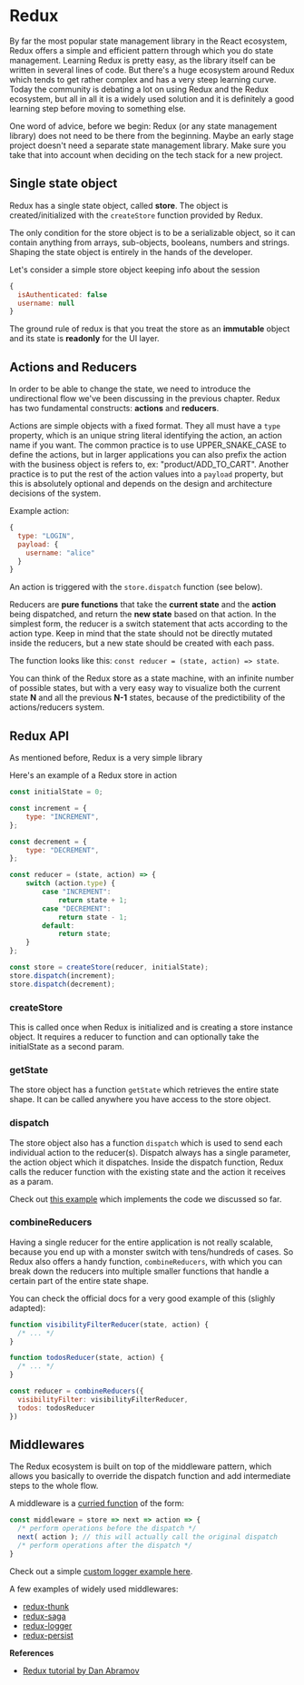 # Redux
By far the most popular state management library in the React ecosystem, Redux offers a simple and efficient pattern through which you do state management. Learning Redux is pretty easy, as the library itself can be written in several lines of code. But there's a huge ecosystem around Redux which tends to get rather complex and has a very steep learning curve. Today the community is debating a lot on using Redux and the Redux ecosystem, but all in all it is a widely used solution and it is definitely a good learning step before moving to something else.

One word of advice, before we begin: Redux (or any state management library) does not need to be there from the beginning. Maybe an early stage project doesn't need a separate state management library. Make sure you take that into account when deciding on the tech stack for a new project.

## Single state object
Redux has a single state object, called **store**. The object is created/initialized with the `createStore` function provided by Redux.

The only condition for the store object is to be a serializable object, so it can contain anything from arrays, sub-objects, booleans, numbers and strings. Shaping the state object is entirely in the hands of the developer.

Let's consider a simple store object keeping info about the session
```javascript
{
  isAuthenticated: false
  username: null
}
```

The ground rule of redux is that you treat the store as an **immutable** object and its state is **readonly** for the UI layer.

## Actions and Reducers
In order to be able to change the state, we need to introduce the undirectional flow we've been discussing in the previous chapter. Redux has two fundamental constructs: **actions** and **reducers**.

Actions are simple objects with a fixed format. They all must have a `type` property, which is an unique string literal identifying the action, an action name if you want. The common practice is to use UPPER_SNAKE_CASE to define the actions, but in larger applications you can also prefix the action with the business object is refers to, ex: "product/ADD_TO_CART". Another practice is to put the rest of the action values into a `payload` property, but this is absolutely optional and depends on the design and architecture decisions of the system.

Example action:
```javascript
{
  type: "LOGIN",
  payload: {
    username: "alice"
  }
}
```

An action is triggered with the `store.dispatch` function (see below).

Reducers are **pure functions** that take the **current state** and the **action** being dispatched, and return the **new state** based on that action. In the simplest form, the reducer is a switch statement that acts according to the action type. Keep in mind that the state should not be directly mutated inside the reducers, but a new state should be created with each pass.

The function looks like this: `const reducer = (state, action) => state`.

You can think of the Redux store as a state machine, with an infinite number of possible states, but with a very easy way to visualize both the current state **N** and all the previous **N-1** states, because of the predictibility of the actions/reducers system.

## Redux API
As mentioned before, Redux is a very simple library

Here's an example of a Redux store in action
```javascript
const initialState = 0;

const increment = {
    type: "INCREMENT",
};

const decrement = {
    type: "DECREMENT",
};

const reducer = (state, action) => {
    switch (action.type) {
        case "INCREMENT":
            return state + 1;
        case "DECREMENT":
            return state - 1;
        default:
            return state;
    }
};

const store = createStore(reducer, initialState);
store.dispatch(increment);
store.dispatch(decrement);
```

### createStore
This is called once when Redux is initialized and is creating a store instance object. It requires a reducer to function and can optionally take the initialState as a second param.

### getState
The store object has a function `getState` which retrieves the entire state shape. It can be called anywhere you have access to the store object.

### dispatch
The store object also has a function `dispatch` which is used to send each individual action to the reducer(s). Dispatch always has a single parameter, the action object which it dispatches. Inside the dispatch function, Redux calls the reducer function with the existing state and the action it receives as a param.

Check out [this example](https://codesandbox.io/s/1qq39yk0n4) which implements the code we discussed so far.

### combineReducers
Having a single reducer for the entire application is not really scalable, because you end up with a monster switch with tens/hundreds of cases. So Redux also offers a handy function, `combineReducers`, with which you can break down the reducers into multiple smaller functions that handle a certain part of the entire state shape.

You can check the official docs for a very good example of this (slighly adapted):
```javascript
function visibilityFilterReducer(state, action) {
  /* ... */
}

function todosReducer(state, action) {
  /* ... */
}

const reducer = combineReducers({
  visibilityFilter: visibilityFilterReducer,
  todos: todosReducer
})
```

## Middlewares
The Redux ecosystem is built on top of the middleware pattern, which allows you basically to override the dispatch function and add intermediate steps to the whole flow.

A middleware is a [curried function](https://hackernoon.com/currying-in-js-d9ddc64f162e) of the form:
```javascript
const middleware = store => next => action => {
  /* perform operations before the dispatch */
  next( action ); // this will actually call the original dispatch
  /* perform operations after the dispatch */
}
```

Check out a simple [custom logger example here](https://codesandbox.io/s/zxv1lv5xx).

A few examples of widely used middlewares:
* [redux-thunk](https://github.com/reduxjs/redux-thunk)
* [redux-saga](https://github.com/redux-saga/redux-saga)
* [redux-logger](https://github.com/evgenyrodionov/redux-logger)
* [redux-persist](https://github.com/rt2zz/redux-persist)

**References**
* [Redux tutorial by Dan Abramov](https://egghead.io/courses/getting-started-with-redux)
